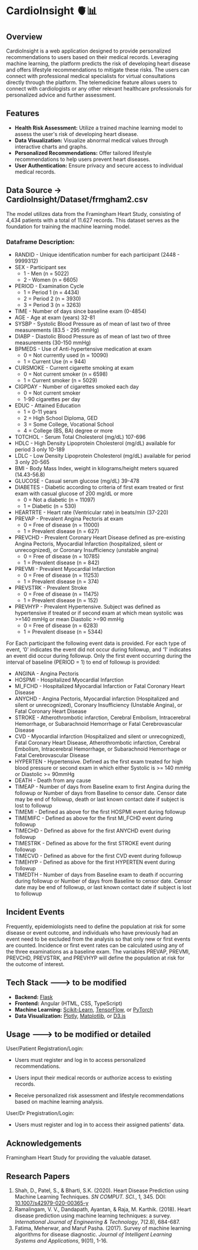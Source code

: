 # CardioInsight 🫀📊

## Overview

CardioInsight is a web application designed to provide personalized recommendations to users based on their medical records. Leveraging machine learning, the platform predicts the risk of developing heart disease and offers lifestyle recommendations to mitigate these risks. The users can connect with professional medical specialists for virtual consultations directly through the platform. The telemedicine feature allows users to connect with cardiologists or any other relevant healthcare professionals for personalized advice and further assessment.

## Features

- **Health Risk Assessment:** Utilize a trained machine learning model to assess the user's risk of developing heart disease.
- **Data Visualization:** Visualize abnormal medical values through interactive charts and graphs.
- **Personalized Recommendations:** Offer tailored lifestyle recommendations to help users prevent heart diseases.
- **User Authentication:** Ensure privacy and secure access to individual medical records.

## Data Source -> CardioInsight/Dataset/frmgham2.csv

The model utilizes data from the Framingham Heart Study, consisting of 4,434 patients with a total of 11.627 records. This dataset serves as the foundation for training the machine learning model.

### Dataframe Description:

- RANDID - Unique identification number for each participant (2448 - 9999312)
- SEX - Participant sex
  - 1 - Men (n = 5022)
  - 2 - Women (n = 6605)
- PERIOD - Examination Cycle
  - 1 = Period 1 (n = 4434)
  - 2 = Period 2 (n = 3930)
  - 3 = Period 3 (n = 3263)
- TIME - Number of days since baseline exam (0-4854)
- AGE - Age at exam (years) 32-81
- SYSBP - Systolic Blood Pressure as of mean of last two of three measurements (83.5 - 295 mmHg)
- DIABP - Diastolic Blood Pressure as of mean of last two of three measurements (30-150 mmHg)
- BPMEDS - Use of Anti-hypertensive medication at exam
  - 0 = Not currently used (n = 10090)
  - 1 = Current Use (n = 944)
- CURSMOKE - Current cigarette smoking at exam
  - 0 = Not current smoker (n = 6598)
  - 1 = Current smoker (n = 5029)
- CIGPDAY - Number of cigarettes smoked each day
  - 0 = Not current smoker
  - 1-90 cigarettes per day
- EDUC - Attained Education
  - 1 = 0-11 years
  - 2 = High School Diploma, GED
  - 3 = Some College, Vocational School
  - 4 = College (BS, BA) degree or more
- TOTCHOL - Serum Total Cholesterol (mg/dL) 107-696
- HDLC - High Density Lipoprotein Cholesterol (mg/dL) available for period 3 only 10-189
- LDLC - Low Density Lipoprotein Cholesterol (mg/dL) available for period 3 only 20-565
- BMI - Body Mass Index, weight in kilograms/height meters squared (14.43-56.8)
- GLUCOSE - Casual serum glucose (mg/dL) 39-478
- DIABETES - Diabetic according to criteria of first exam treated or first exam with casual glucose of 200 mg/dL or more
  - 0 = Not a diabetic (n = 11097)
  - 1 = Diabetic (n = 530)
- HEARTRTE - Heart rate (Ventricular rate) in beats/min (37-220)
- PREVAP - Prevalent Angina Pectoris at exam
  - 0 = Free of disease (n = 11000)
  - 1 = Prevalent disease (n = 627)
- PREVCHD - Prevalent Coronary Heart Disease defined as pre-existing Angina Pectoris, Myocardial Infarction (hospitalized, silent or unrecognized), or Coronary Insufficiency (unstable angina)
  - 0 = Free of disease (n = 10785)
  - 1 = Prevalent disease (n = 842)
- PREVMI - Prevalent Myocardial Infarction
  - 0 = Free of disease (n = 11253)
  - 1 = Prevalent disease (n = 374)
- PREVSTRK - Prevalent Stroke
  - 0 = Free of disease (n = 11475)
  - 1 = Prevalent disease (n = 152)
- PREVHYP - Prevalent Hypertensive. Subject was defined as hypertensive if treated or if second exam at which mean systolic was >=140 mmHg or mean Diastolic >=90 mmHg
  - 0 = Free of disease (n = 6283)
  - 1 = Prevalent disease (n = 5344)


For Each participant the following event data is provided. For each type of event, ‘0' indicates the event did not occur during followup, and ‘1' indicates an event did occur during followup. Only the first event occurring during the interval of baseline (PERIOD = 1) to end of followup is provided:

- ANGINA - Angina Pectoris
- HOSPMI - Hospitalized Myocardial Infarction
- MI_FCHD - Hospitalized Myocardial Infarction or Fatal Coronary Heart Disease
- ANYCHD - Angina Pectoris, Myocardial infarction (Hospitalized and silent or unrecognized), Coronary Insufficiency (Unstable Angina), or Fatal Coronary Heart Disease
- STROKE - Atherothrombotic infarction, Cerebral Embolism, Intracerebral Hemorrhage, or Subarachnoid Hemorrhage or Fatal Cerebrovascular Disease
- CVD - Myocardial infarction (Hospitalized and silent or unrecognized), Fatal Coronary Heart Disease, Atherothrombotic infarction, Cerebral Embolism, Intracerebral Hemorrhage, or Subarachnoid Hemorrhage or Fatal Cerebrovascular Disease
- HYPERTEN - Hypertensive. Defined as the first exam treated for high blood pressure or second exam in which either Systolic is >= 140 mmHg or Diastolic >= 90mmHg
- DEATH - Death from any cause
- TIMEAP - Number of days from Baseline exam to first Angina during the followup or Number of days from Baseline to censor date. Censor date may be end of followup, death or last known contact date if subject is lost to followup
- TIMEMI - Defined as above for the first HOSPMI event during followup
- TIMEMIFC - Defined as above for the first MI_FCHD event during followup
- TIMECHD - Defined as above for the first ANYCHD event during followup
- TIMESTRK - Defined as above for the first STROKE event during followup
- TIMECVD - Defined as above for the first CVD event during followup
- TIMEHYP - Defined as above for the first HYPERTEN event during followup
- TIMEDTH - Number of days from Baseline exam to death if occurring during followup or Number of days from Baseline to censor date. Censor date may be end of followup, or last known contact date if subject is lost to followup


## Incident Events
Frequently, epidemiologists need to define the population at risk for some disease or event outcome, and individuals who have previously had an event need to be excluded from the analysis so that only new or first events are counted. Incidence or first event rates can be calculated using any of the three examinations as a baseline exam. The variables PREVAP, PREVMI, PREVCHD, PREVSTRK, and PREVHYP will define the population at risk for the outcome of interest.
## Tech Stack ---> to be modified

- **Backend:** [Flask](https://flask.palletsprojects.com/)
- **Frontend:** Angular (HTML, CSS, TypeScript)
- **Machine Learning:** [Scikit-Learn](https://scikit-learn.org/), [TensorFlow](https://www.tensorflow.org/), or [PyTorch](https://pytorch.org/)
- **Data Visualization:** [Plotly](https://plotly.com/), [Matplotlib](https://matplotlib.org/), or [D3.js](https://d3js.org/)

## Usage ---> to be modified or detailed
User/Patient Registration/Login:

- Users must register and log in to access personalized recommendations.

- Users input their medical records or authorize access to existing records.

- Receive personalized risk assessment and lifestyle recommendations based on machine learning analysis.

User/Dr Pregistration/Login:

- Users must register and log in to access their assigned patients' data.

## Acknowledgements
Framingham Heart Study for providing the valuable dataset.

## Research Papers

1. Shah, D., Patel, S., & Bharti, S.K. (2020). Heart Disease Prediction using Machine Learning Techniques. *SN COMPUT. SCI.*, 1, 345. DOI: [10.1007/s42979-020-00365-y](https://doi.org/10.1007/s42979-020-00365-y)
2. Ramalingam, V. V., Dandapath, Ayantan, & Raja, M. Karthik. (2018). Heart disease prediction using machine learning techniques: a survey. *International Journal of Engineering & Technology*, 7(2.8), 684-687.
3. Fatima, Meherwar, and Maruf Pasha. (2017). Survey of machine learning algorithms for disease diagnostic. *Journal of Intelligent Learning Systems and Applications*, 9(01), 1-16.







